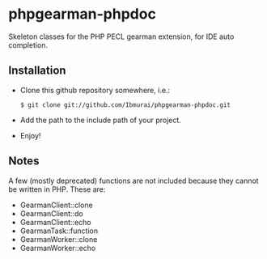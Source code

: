 phpgearman-phpdoc
=================

Skeleton classes for the PHP PECL gearman extension, for IDE auto completion.


Installation
------------

  * Clone this github repository somewhere, i.e.:

		$ git clone git://github.com/Ibmurai/phpgearman-phpdoc.git
		
  * Add the path to the include path of your project.
  * Enjoy!


Notes
-----

A few (mostly deprecated) functions are not included because they cannot be written in PHP. These are:

  * GearmanClient::clone
  * GearmanClient::do
  * GearmanClient::echo
  * GearmanTask::function
  * GearmanWorker::clone
  * GearmanWorker::echo

